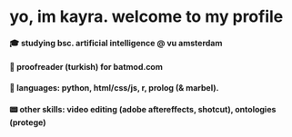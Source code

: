 # yo, im kayra. welcome to my profile

#### 🎓 studying bsc. artificial intelligence @ vu amsterdam
#### 🎺 proofreader (turkish) for batmod.com
#### 🫟 languages: python, html/css/js, r, prolog (& marbel).
#### 📟 other skills: video editing (adobe aftereffects, shotcut), ontologies (protege)
